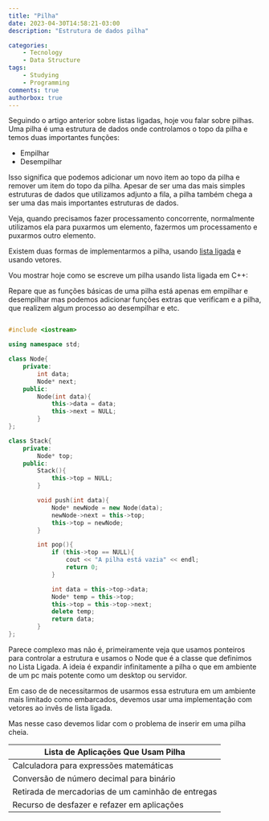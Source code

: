 ```yaml
---
title: "Pilha"
date: 2023-04-30T14:58:21-03:00
description: "Estrutura de dados pilha"

categories:
    - Tecnology
    - Data Structure
tags:
    - Studying
    - Programming
comments: true
authorbox: true
---
```


Seguindo o artigo anterior sobre listas ligadas, hoje vou falar sobre pilhas.
Uma pilha é uma estrutura de dados onde controlamos o topo da pilha e temos duas importantes funções:

- Empilhar
- Desempilhar

Isso significa que podemos adicionar um novo item ao topo da pilha e remover um item do topo da pilha.
Apesar de ser uma das mais simples estruturas de dados que utilizamos adjunto a fila, a pilha também chega a ser uma das mais importantes estruturas de dados.

Veja, quando precisamos fazer processamento concorrente, normalmente utilizamos ela para puxarmos um elemento, fazermos um processamento e puxarmos outro elemento.

Existem duas formas de implementarmos a pilha, usando [lista ligada](https://foxtechworld.github.io/lista_ligada/) e usando vetores.

Vou mostrar hoje como se escreve um pilha usando lista ligada em C++:

Repare que as funções básicas de uma pilha está apenas em empilhar e desempilhar mas podemos adicionar funções extras que verificam e a pilha, que realizem algum processo ao desempilhar e etc.


```cpp

#include <iostream>

using namespace std;

class Node{
    private:
        int data;
        Node* next;
    public:
        Node(int data){
            this->data = data;
            this->next = NULL;
        }
};

class Stack{
    private:
        Node* top;
    public:
        Stack(){
            this->top = NULL;
        }

        void push(int data){
            Node* newNode = new Node(data);
            newNode->next = this->top;
            this->top = newNode;
        }

        int pop(){
            if (this->top == NULL){
                cout << "A pilha está vazia" << endl;
                return 0;
            }

            int data = this->top->data;
            Node* temp = this->top;
            this->top = this->top->next;
            delete temp;
            return data;
        }
};
```

Parece complexo mas não é, primeiramente veja que usamos ponteiros para controlar a estrutura e usamos o Node que é a classe que definimos no Lista Ligada. 
A ideia é expandir infinitamente a pilha o que em ambiente de um pc mais potente como um desktop ou servidor.

Em caso de de necessitarmos de usarmos essa estrutura em um ambiente mais limitado como embarcados, devemos usar uma implementação com vetores ao invês de lista ligada.

Mas nesse caso devemos lidar com o problema de inserir em uma pilha cheia.

| Lista de Aplicações Que Usam Pilha                 |
|----------------------------------------------------|
| Calculadora para expressões matemáticas            |
| Conversão de número decimal para binário           |
| Retirada de mercadorias de um caminhão de entregas |
| Recurso de desfazer e refazer em aplicações        |

